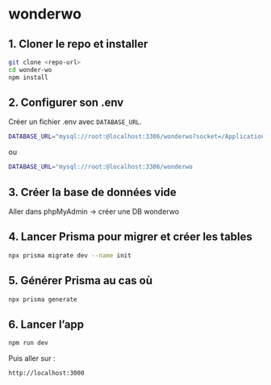 # wonderwo

## 1. Cloner le repo et installer

```bash
git clone <repo-url>
cd wonder-wo
npm install
```


## 2. Configurer son .env

Créer un fichier .env avec `DATABASE_URL`.
```bash
DATABASE_URL="mysql://root:@localhost:3306/wonderwo?socket=/Applications/XAMPP/xamppfiles/var/mysql/mysql.sock"
```
ou 
```bash
DATABASE_URL="mysql://root:@localhost:3306/wonderwo
```

## 3. Créer la base de données vide

Aller dans phpMyAdmin → créer une DB wonderwo

## 4. Lancer Prisma pour migrer et créer les tables

```bash
npx prisma migrate dev --name init
```

## 5. Générer Prisma au cas où

```bash
npx prisma generate
```


## 6. Lancer l’app

```bash
npm run dev
```
Puis aller sur :

```bash
http://localhost:3000
```
